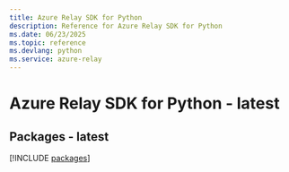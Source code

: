 ```yaml
---
title: Azure Relay SDK for Python
description: Reference for Azure Relay SDK for Python
ms.date: 06/23/2025
ms.topic: reference
ms.devlang: python
ms.service: azure-relay
---
```

# Azure Relay SDK for Python - latest
## Packages - latest
[!INCLUDE [packages](relay-index.md)]